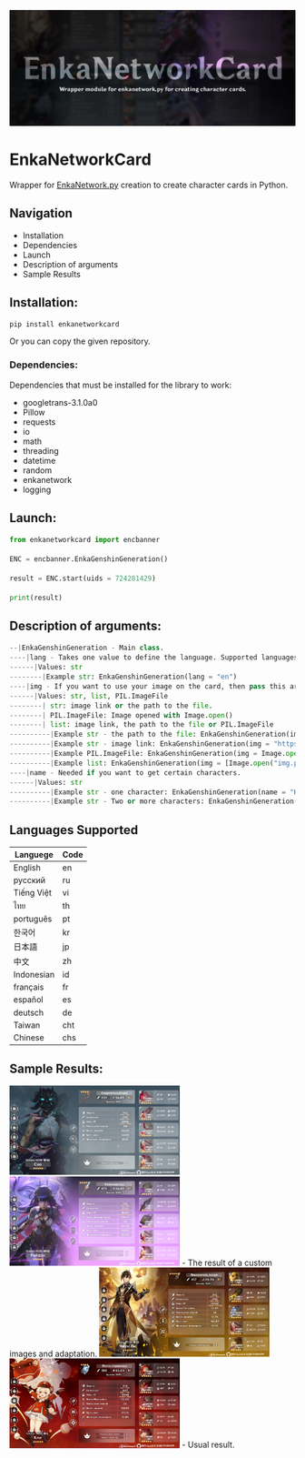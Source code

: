 <p align="center">
 <img src="img/banner.jpg" alt="Баннер"/>
</p>

# EnkaNetworkCard
Wrapper for [EnkaNetwork.py](https://github.com/mrwan200/EnkaNetwork.py) creation to create character cards in Python.

## Navigation
* Installation
* Dependencies
* Launch
* Description of arguments
* Sample Results

## Installation:

```
pip install enkanetworkcard
```
Or you can copy the given repository.

### Dependencies:
  Dependencies that must be installed for the library to work:
  * googletrans-3.1.0a0
  * Pillow
  * requests
  * io
  * math
  * threading
  * datetime
  * random
  * enkanetwork
  * logging

## Launch:
``` python
from enkanetworkcard import encbanner

ENC = encbanner.EnkaGenshinGeneration() 

result = ENC.start(uids = 724281429)

print(result)

```

## Description of arguments:
``` python
--|EnkaGenshinGeneration - Main class.
----|lang - Takes one value to define the language. Supported languages are listed below in the documentation. The default is Russian.
------|Values: str
--------|Example str: EnkaGenshinGeneration(lang = "en")
----|img - If you want to use your image on the card, then pass this argument.
------|Values: str, list, PIL.ImageFile
--------| str: image link or the path to the file.
--------| PIL.ImageFile: Image opened with Image.open()
--------| list: image link, the path to the file or PIL.ImageFile
----------|Example str - the path to the file: EnkaGenshinGeneration(img = "img.png")
----------|Example str - image link: EnkaGenshinGeneration(img = "https//...image.png")
----------|Example PIL.ImageFile: EnkaGenshinGeneration(img = Image.open("img.png"))
----------|Example list: EnkaGenshinGeneration(img = [Image.open("img.png"), "img.png", "https//...image.png"]) #list only works with the argument: random
----|name - Needed if you want to get certain characters.
------|Values: str
----------|Example str - one character: EnkaGenshinGeneration(name = "Klee")
----------|Example str - Two or more characters: EnkaGenshinGeneration(name = "Klee, Albedo, ...")
```

## Languages Supported
| Languege    |  Code   |
|-------------|---------|
|  English    |     en  |
|  русский    |     ru  |
|  Tiếng Việt |     vi  |
|  ไทย        |     th  |
|  português  |     pt  |
|  한국어      |     kr  |
|  日本語      |     jp  |
|  中文        |     zh  |
|  Indonesian |     id  |
|  français   |     fr  |
|  español    |     es  |
|  deutsch    |     de  |
|  Taiwan     |    cht  |
|  Chinese    |    chs  |

## Sample Results:

<img src="img/Example1.png" width='300' alt="Example1"/> <img src="img/Example2.png" width='300' alt="Example2"/> - The result of a custom images and adaptation.
<img src="img/Example3.png" width='300' alt="Example3"/> <img src="img/Example4.png" width='300' alt="Example4"/> - Usual result.
